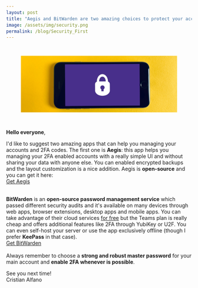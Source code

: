 ```yaml
---
layout: post
title: "Aegis and BitWarden are two amazing choices to protect your accounts"
image: /assets/img/security.png
permalink: /blog/Security_First
---
```

<figure>
    <img src="/assets/img/security.png" alt="A smartphone with an image of a lock present on screen" class="img-fluid" style="margin: 2em 0;"/>
</figure>

**Hello everyone**,

I'd like to suggest two amazing apps that can help you managing your accounts and 2FA codes.
The first one is **Aegis**: this app helps you managing your 2FA enabled accounts with a really simple UI and without sharing your data with anyone else. You can enabled encrypted backups and the layout customization is a nice addition. Aegis is **open-source** and you can get it here:
<br/>
<a href="https://getaegis.app/" class="btn btn-primary btn-lg" role="link">Get Aegis</a>
<br/>
<br/>

**BitWarden** is an **open-source password management service** which passed different security audits and it's available on many devices through web apps, browser extensions, desktop apps and mobile apps. You can take advantage of their cloud services [for free](https://bitwarden.com/pricing/business/) but the Teams plan is really cheap and offers additional features like 2FA through YubiKey or U2F. You can even self-host your server or use the app exclusively offline (though I prefer **KeePass** in that case).
<br/>
<a href="https://bitwarden.com/" class="btn btn-primary btn-lg" role="link">Get BitWarden</a>
<br/>
<br/>
Always remember to choose a **strong and robust master password** for your main account and **enable 2FA whenever is possible**.

See you next time!<br/>
Cristian Alfano

